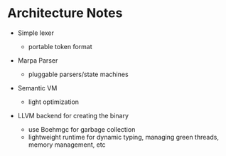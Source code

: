 # Architecture Notes

- Simple lexer
  - portable token format

- Marpa Parser
  - pluggable parsers/state machines

- Semantic VM
  - light optimization

- LLVM backend for creating the binary
  - use Boehmgc for garbage collection
  - lightweight runtime for dynamic typing, managing green threads, memory management, etc